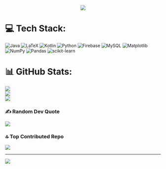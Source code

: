 <h1 align="center">
  <img src="https://readme-typing-svg.herokuapp.com?color=%2336BCF7&size=30&center=true&vCenter=true&width=500&lines=Hey+there%2C+Arnav+here!" />
</h1>

# 💻 Tech Stack:
![Java](https://img.shields.io/badge/java-%23ED8B00.svg?style=for-the-badge&logo=openjdk&logoColor=white) ![LaTeX](https://img.shields.io/badge/latex-%23008080.svg?style=for-the-badge&logo=latex&logoColor=white) ![Kotlin](https://img.shields.io/badge/kotlin-%237F52FF.svg?style=for-the-badge&logo=kotlin&logoColor=white) ![Python](https://img.shields.io/badge/python-3670A0?style=for-the-badge&logo=python&logoColor=ffdd54) ![Firebase](https://img.shields.io/badge/firebase-%23039BE5.svg?style=for-the-badge&logo=firebase) ![MySQL](https://img.shields.io/badge/mysql-4479A1.svg?style=for-the-badge&logo=mysql&logoColor=white) ![Matplotlib](https://img.shields.io/badge/Matplotlib-%23ffffff.svg?style=for-the-badge&logo=Matplotlib&logoColor=black) ![NumPy](https://img.shields.io/badge/numpy-%23013243.svg?style=for-the-badge&logo=numpy&logoColor=white) ![Pandas](https://img.shields.io/badge/pandas-%23150458.svg?style=for-the-badge&logo=pandas&logoColor=white) ![scikit-learn](https://img.shields.io/badge/scikit--learn-%23F7931E.svg?style=for-the-badge&logo=scikit-learn&logoColor=white)
# 📊 GitHub Stats:
![](https://github-readme-stats.vercel.app/api?username=arnav852963&theme=dark&hide_border=false&include_all_commits=true&count_private=true)<br/>
![](https://github-readme-streak-stats.herokuapp.com/?user=arnav852963&theme=dark&hide_border=false)<br/>
![](https://github-readme-stats.vercel.app/api/top-langs/?username=arnav852963&theme=dark&hide_border=false&include_all_commits=true&count_private=true&layout=compact)

### ✍️ Random Dev Quote
![](https://quotes-github-readme.vercel.app/api?type=horizontal&theme=dark)

### 🔝 Top Contributed Repo
![](https://github-contributor-stats.vercel.app/api?username=arnav852963&limit=5&theme=dark&combine_all_yearly_contributions=true)

---
[![](https://visitcount.itsvg.in/api?id=arnav852963&icon=0&color=0)](https://visitcount.itsvg.in)

<!-- Proudly created with GPRM ( https://gprm.itsvg.in ) -->
